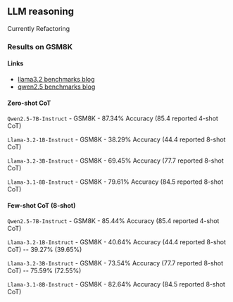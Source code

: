 ## LLM reasoning

Currently Refactoring

### Results on GSM8K

#### Links

- [llama3.2 benchmarks blog](https://ai.meta.com/blog/llama-3-2-connect-2024-vision-edge-mobile-devices/)
- [qwen2.5 benchmarks blog](https://qwenlm.github.io/blog/qwen2.5-llm/#qwen25-7b-performance)

#### Zero-shot CoT

`Qwen2.5-7B-Instruct` - GSM8K - 87.34% Accuracy (85.4 reported 4-shot CoT)

`Llama-3.2-1B-Instruct` - GSM8K - 38.29% Accuracy (44.4 reported 8-shot CoT)

`Llama-3.2-3B-Instruct` - GSM8K - 69.45% Accuracy (77.7 reported 8-shot CoT)

`Llama-3.1-8B-Instruct` - GSM8K - 79.61% Accuracy (84.5 reported 8-shot CoT)

#### Few-shot CoT (8-shot)

`Qwen2.5-7B-Instruct` - GSM8K - 85.44% Accuracy (85.4 reported 4-shot CoT)

`Llama-3.2-1B-Instruct` - GSM8K - 40.64% Accuracy (44.4 reported 8-shot CoT) -- 39.27% (39.65%)

`Llama-3.2-3B-Instruct` - GSM8K - 73.54% Accuracy (77.7 reported 8-shot CoT) -- 75.59% (72.55%)

`Llama-3.1-8B-Instruct` - GSM8K - 82.64% Accuracy (84.5 reported 8-shot CoT)
